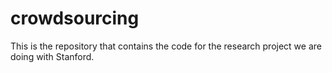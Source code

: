 # crowdsourcing
This is the repository that contains the code for the research project we are doing with Stanford.
